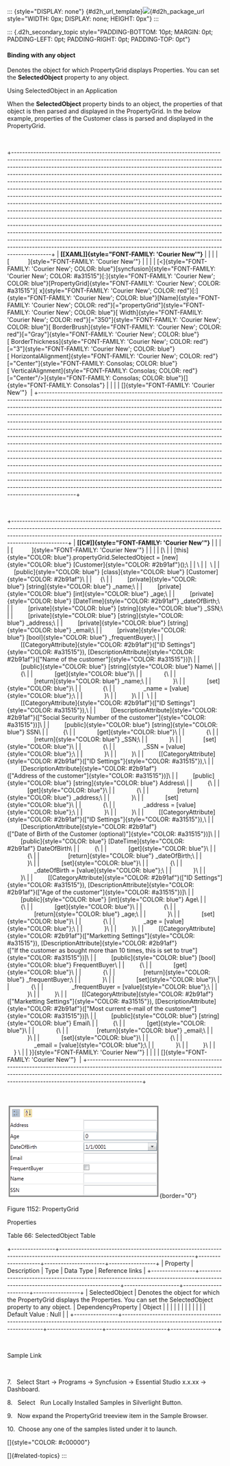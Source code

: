 ::: {style="DISPLAY: none"}
[](ms-xhelp:///?Id=d2h_url_template){#d2h_url_template}![](!package_url!){#d2h_package_url style="WIDTH: 0px; DISPLAY: none; HEIGHT: 0px"}
:::

::: {.d2h_secondary_topic style="PADDING-BOTTOM: 10pt; MARGIN: 0pt; PADDING-LEFT: 0pt; PADDING-RIGHT: 0pt; PADDING-TOP: 0pt"}
#### Binding with any object

Denotes the object for which PropertyGrid displays Properties. You can set the **SelectedObject** property to any object.

Using SelectedObject in an Application

When the **SelectedObject** property binds to an object, the properties of that object is then parsed and displayed in the PropertyGrid. In the below example, properties of the Customer class is parsed and displayed in the PropertyGrid.

 

+--------------------------------------------------------------------------------------------------------------------------------------------------------------------------------------------------------------------------------------------------------------------------------------------------------------------------------------------------------------------------------------------------------------------------------------------------------------------------------------------------------------------------------------------------------------------------------------------------------------------------------------------------------------------------------------------------------------------------------------------------------------------------------------------------------------------------------------------------------------------------------------------------------------------------------------------------------------------------------------------------------------------------------------------------------------------------------------------------------------------------------------------------+
| **[\[XAML\]]{style="FONT-FAMILY: 'Courier New'"}**                                                                                                                                                                                                                                                                                                                                                                                                                                                                                                                                                                                                                                                                                                                                                                                                                                                                                                                                                                                                                                                                                               |
|                                                                                                                                                                                                                                                                                                                                                                                                                                                                                                                                                                                                                                                                                                                                                                                                                                                                                                                                                                                                                                                                                                                                                  |
| [           ]{style="FONT-FAMILY: 'Courier New'"}                                                                                                                                                                                                                                                                                                                                                                                                                                                                                                                                                                                                                                                                                                                                                                                                                                                                                                                                                                                                                                                                                                |
|                                                                                                                                                                                                                                                                                                                                                                                                                                                                                                                                                                                                                                                                                                                                                                                                                                                                                                                                                                                                                                                                                                                                                  |
| [\<]{style="FONT-FAMILY: 'Courier New'; COLOR: blue"}[syncfusion]{style="FONT-FAMILY: 'Courier New'; COLOR: #a31515"}[:]{style="FONT-FAMILY: 'Courier New'; COLOR: blue"}[PropertyGrid]{style="FONT-FAMILY: 'Courier New'; COLOR: #a31515"}[ x]{style="FONT-FAMILY: 'Courier New'; COLOR: red"}[:]{style="FONT-FAMILY: 'Courier New'; COLOR: blue"}[Name]{style="FONT-FAMILY: 'Courier New'; COLOR: red"}[=\"propertyGrid\"]{style="FONT-FAMILY: 'Courier New'; COLOR: blue"}[ Width]{style="FONT-FAMILY: 'Courier New'; COLOR: red"}[=\"350\"]{style="FONT-FAMILY: 'Courier New'; COLOR: blue"}[ BorderBrush]{style="FONT-FAMILY: 'Courier New'; COLOR: red"}[=\"Gray\"]{style="FONT-FAMILY: 'Courier New'; COLOR: blue"}[ BorderThickness]{style="FONT-FAMILY: 'Courier New'; COLOR: red"}[=\"3\"]{style="FONT-FAMILY: 'Courier New'; COLOR: blue"}[ HorizontalAlignment]{style="FONT-FAMILY: 'Courier New'; COLOR: red"}[=\"Center\"]{style="FONT-FAMILY: Consolas; COLOR: blue"}[ VerticalAlignment]{style="FONT-FAMILY: Consolas; COLOR: red"}[=\"Center\"/\>]{style="FONT-FAMILY: Consolas; COLOR: blue"}[]{style="FONT-FAMILY: Consolas"} |
|                                                                                                                                                                                                                                                                                                                                                                                                                                                                                                                                                                                                                                                                                                                                                                                                                                                                                                                                                                                                                                                                                                                                                  |
| []{style="FONT-FAMILY: 'Courier New'"}                                                                                                                                                                                                                                                                                                                                                                                                                                                                                                                                                                                                                                                                                                                                                                                                                                                                                                                                                                                                                                                                                                           |
+--------------------------------------------------------------------------------------------------------------------------------------------------------------------------------------------------------------------------------------------------------------------------------------------------------------------------------------------------------------------------------------------------------------------------------------------------------------------------------------------------------------------------------------------------------------------------------------------------------------------------------------------------------------------------------------------------------------------------------------------------------------------------------------------------------------------------------------------------------------------------------------------------------------------------------------------------------------------------------------------------------------------------------------------------------------------------------------------------------------------------------------------------+

 

+--------------------------------------------------------------------------------------------------------------------------------------------------------------------------------------------------------------------------------------------------------------+
| **[\[C#\]]{style="FONT-FAMILY: 'Courier New'"}**                                                                                                                                                                                                             |
|                                                                                                                                                                                                                                                              |
| [           ]{style="FONT-FAMILY: 'Courier New'"}                                                                                                                                                                                                            |
|                                                                                                                                                                                                                                                              |
| [\                                                                                                                                                                                                                                                           |
| [this]{style="COLOR: blue"}.propertyGrid.SelectedObject = [new]{style="COLOR: blue"} [Customer]{style="COLOR: #2b91af"}();\                                                                                                                                  |
| \                                                                                                                                                                                                                                                            |
|  \                                                                                                                                                                                                                                                           |
|     [public]{style="COLOR: blue"} [class]{style="COLOR: blue"} [Customer]{style="COLOR: #2b91af"}\                                                                                                                                                           |
|     {\                                                                                                                                                                                                                                                       |
|         [private]{style="COLOR: blue"} [string]{style="COLOR: blue"} \_name;\                                                                                                                                                                                |
|         [private]{style="COLOR: blue"} [int]{style="COLOR: blue"} \_age;\                                                                                                                                                                                    |
|         [private]{style="COLOR: blue"} [DateTime]{style="COLOR: #2b91af"} \_dateOfBirth;\                                                                                                                                                                    |
|         [private]{style="COLOR: blue"} [string]{style="COLOR: blue"} \_SSN;\                                                                                                                                                                                 |
|         [private]{style="COLOR: blue"} [string]{style="COLOR: blue"} \_address;\                                                                                                                                                                             |
|         [private]{style="COLOR: blue"} [string]{style="COLOR: blue"} \_email;\                                                                                                                                                                               |
|         [private]{style="COLOR: blue"} [bool]{style="COLOR: blue"} \_frequentBuyer;\                                                                                                                                                                         |
|         \[[CategoryAttribute]{style="COLOR: #2b91af"}([\"ID Settings\"]{style="COLOR: #a31515"}), [DescriptionAttribute]{style="COLOR: #2b91af"}([\"Name of the customer\"]{style="COLOR: #a31515"})\]\                                                      |
|         [public]{style="COLOR: blue"} [string]{style="COLOR: blue"} Name\                                                                                                                                                                                    |
|         {\                                                                                                                                                                                                                                                   |
|             [get]{style="COLOR: blue"}\                                                                                                                                                                                                                      |
|             {\                                                                                                                                                                                                                                               |
|                 [return]{style="COLOR: blue"} \_name;\                                                                                                                                                                                                       |
|             }\                                                                                                                                                                                                                                               |
|             [set]{style="COLOR: blue"}\                                                                                                                                                                                                                      |
|             {\                                                                                                                                                                                                                                               |
|                 \_name = [value]{style="COLOR: blue"};\                                                                                                                                                                                                      |
|             }\                                                                                                                                                                                                                                               |
|         }\                                                                                                                                                                                                                                                   |
|  \                                                                                                                                                                                                                                                           |
|         \[[CategoryAttribute]{style="COLOR: #2b91af"}([\"ID Settings\"]{style="COLOR: #a31515"}),\                                                                                                                                                           |
|         [DescriptionAttribute]{style="COLOR: #2b91af"}([\"Social Security Number of the customer\"]{style="COLOR: #a31515"})\]\                                                                                                                              |
|         [public]{style="COLOR: blue"} [string]{style="COLOR: blue"} SSN\                                                                                                                                                                                     |
|         {\                                                                                                                                                                                                                                                   |
|             [get]{style="COLOR: blue"}\                                                                                                                                                                                                                      |
|             {\                                                                                                                                                                                                                                               |
|                 [return]{style="COLOR: blue"} \_SSN;\                                                                                                                                                                                                        |
|             }\                                                                                                                                                                                                                                               |
|             [set]{style="COLOR: blue"}\                                                                                                                                                                                                                      |
|             {\                                                                                                                                                                                                                                               |
|                 \_SSN = [value]{style="COLOR: blue"};\                                                                                                                                                                                                       |
|             }\                                                                                                                                                                                                                                               |
|         }\                                                                                                                                                                                                                                                   |
|         \[[CategoryAttribute]{style="COLOR: #2b91af"}([\"ID Settings\"]{style="COLOR: #a31515"}),\                                                                                                                                                           |
|         [DescriptionAttribute]{style="COLOR: #2b91af"}([\"Address of the customer\"]{style="COLOR: #a31515"})\]\                                                                                                                                             |
|         [public]{style="COLOR: blue"} [string]{style="COLOR: blue"} Address\                                                                                                                                                                                 |
|         {\                                                                                                                                                                                                                                                   |
|             [get]{style="COLOR: blue"}\                                                                                                                                                                                                                      |
|             {\                                                                                                                                                                                                                                               |
|                 [return]{style="COLOR: blue"} \_address;\                                                                                                                                                                                                    |
|             }\                                                                                                                                                                                                                                               |
|             [set]{style="COLOR: blue"}\                                                                                                                                                                                                                      |
|             {\                                                                                                                                                                                                                                               |
|                 \_address = [value]{style="COLOR: blue"};\                                                                                                                                                                                                   |
|             }\                                                                                                                                                                                                                                               |
|         }\                                                                                                                                                                                                                                                   |
|         \[[CategoryAttribute]{style="COLOR: #2b91af"}([\"ID Settings\"]{style="COLOR: #a31515"}),\                                                                                                                                                           |
|         [DescriptionAttribute]{style="COLOR: #2b91af"}([\"Date of Birth of the Customer (optional)\"]{style="COLOR: #a31515"})\]\                                                                                                                            |
|         [public]{style="COLOR: blue"} [DateTime]{style="COLOR: #2b91af"} DateOfBirth\                                                                                                                                                                        |
|         {\                                                                                                                                                                                                                                                   |
|             [get]{style="COLOR: blue"}\                                                                                                                                                                                                                      |
|             {\                                                                                                                                                                                                                                               |
|                 [return]{style="COLOR: blue"} \_dateOfBirth;\                                                                                                                                                                                                |
|             }\                                                                                                                                                                                                                                               |
|             [set]{style="COLOR: blue"}\                                                                                                                                                                                                                      |
|             {\                                                                                                                                                                                                                                               |
|                 \_dateOfBirth = [value]{style="COLOR: blue"};\                                                                                                                                                                                               |
|             }\                                                                                                                                                                                                                                               |
|         }\                                                                                                                                                                                                                                                   |
|         \[[CategoryAttribute]{style="COLOR: #2b91af"}([\"ID Settings\"]{style="COLOR: #a31515"}), [DescriptionAttribute]{style="COLOR: #2b91af"}([\"Age of the customer\"]{style="COLOR: #a31515"})\]\                                                       |
|         [public]{style="COLOR: blue"} [int]{style="COLOR: blue"} Age\                                                                                                                                                                                        |
|         {\                                                                                                                                                                                                                                                   |
|             [get]{style="COLOR: blue"}\                                                                                                                                                                                                                      |
|             {\                                                                                                                                                                                                                                               |
|                 [return]{style="COLOR: blue"} \_age;\                                                                                                                                                                                                        |
|             }\                                                                                                                                                                                                                                               |
|             [set]{style="COLOR: blue"}\                                                                                                                                                                                                                      |
|             {\                                                                                                                                                                                                                                               |
|                 \_age = [value]{style="COLOR: blue"};\                                                                                                                                                                                                       |
|             }\                                                                                                                                                                                                                                               |
|         }\                                                                                                                                                                                                                                                   |
|         \[[CategoryAttribute]{style="COLOR: #2b91af"}([\"Marketting Settings\"]{style="COLOR: #a31515"}), [DescriptionAttribute]{style="COLOR: #2b91af"}([\"If the customer as bought more than 10 times, this is set to true\"]{style="COLOR: #a31515"})\]\ |
|         [public]{style="COLOR: blue"} [bool]{style="COLOR: blue"} FrequentBuyer\                                                                                                                                                                             |
|         {\                                                                                                                                                                                                                                                   |
|             [get]{style="COLOR: blue"}\                                                                                                                                                                                                                      |
|             {\                                                                                                                                                                                                                                               |
|                 [return]{style="COLOR: blue"} \_frequentBuyer;\                                                                                                                                                                                              |
|             }\                                                                                                                                                                                                                                               |
|             [set]{style="COLOR: blue"}\                                                                                                                                                                                                                      |
|             {\                                                                                                                                                                                                                                               |
|                 \_frequentBuyer = [value]{style="COLOR: blue"};\                                                                                                                                                                                             |
|             }\                                                                                                                                                                                                                                               |
|         }\                                                                                                                                                                                                                                                   |
|         \[[CategoryAttribute]{style="COLOR: #2b91af"}([\"Marketting Settings\"]{style="COLOR: #a31515"}), [DescriptionAttribute]{style="COLOR: #2b91af"}([\"Most current e-mail of the customer\"]{style="COLOR: #a31515"})\]\                               |
|         [public]{style="COLOR: blue"} [string]{style="COLOR: blue"} Email\                                                                                                                                                                                   |
|         {\                                                                                                                                                                                                                                                   |
|             [get]{style="COLOR: blue"}\                                                                                                                                                                                                                      |
|             {\                                                                                                                                                                                                                                               |
|                 [return]{style="COLOR: blue"} \_email;\                                                                                                                                                                                                      |
|             }\                                                                                                                                                                                                                                               |
|             [set]{style="COLOR: blue"}\                                                                                                                                                                                                                      |
|             {\                                                                                                                                                                                                                                               |
|                 \_email = [value]{style="COLOR: blue"};\                                                                                                                                                                                                     |
|             }\                                                                                                                                                                                                                                               |
|         }\                                                                                                                                                                                                                                                   |
|     } \                                                                                                                                                                                                                                                      |
| }]{style="FONT-FAMILY: 'Courier New'"}                                                                                                                                                                                                                       |
|                                                                                                                                                                                                                                                              |
| []{style="FONT-FAMILY: 'Courier New'"}                                                                                                                                                                                                                       |
+--------------------------------------------------------------------------------------------------------------------------------------------------------------------------------------------------------------------------------------------------------------+

 

![](../ImagesExt/image261_1044.png){border="0"}

Figure 1152: PropertyGrid

Properties

Table 66: SelectedObject Table

+----------------+-------------------------------------------------------------------------------------------------------------------------------+--------------------+----------------------+-----------------+
| Property       | Description                                                                                                                   | Type               | Data Type            | Reference links |
+----------------+-------------------------------------------------------------------------------------------------------------------------------+--------------------+----------------------+-----------------+
| SelectedObject | Denotes the object for which the PropertyGrid displays the Properties. You can set the SelectedObject property to any object. | DependencyProperty | Object               |                 |
|                |                                                                                                                               |                    |                      |                 |
|                |                                                                                                                               |                    | Default Value : Null |                 |
+----------------+-------------------------------------------------------------------------------------------------------------------------------+--------------------+----------------------+-----------------+

 

Sample Link

 

7.   Select Start -\> Programs -\> Syncfusion -\> Essential Studio x.x.xx -\> Dashboard.

8.   Select   Run Locally Installed Samples in Silverlight Button.

9.   Now expand the PropertyGrid treeview item in the Sample Browser.

10.  Choose any one of the samples listed under it to launch.

[]{style="COLOR: #c00000"} 

[]{#related-topics}
:::

